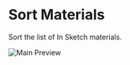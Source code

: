 Sort Materials
========================

Sort the list of In Sketch materials.

![Main Preview](https://formit3d.github.io/SortMaterials/preview.png)